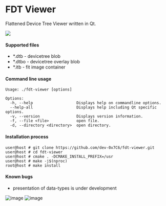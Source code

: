 # FDT Viewer
Flattened Device Tree Viewer written in Qt.

![](https://github.com/dev-0x7C6/fdt-viewer/workflows/Continuous%20integration/badge.svg)

#### Supported files
* \*.dtb - devicetree blob
* \*.dtbo - devicetree overlay blob
* \*.itb - fit image container

#### Command line usage
```
Usage: ./fdt-viewer [options]

Options:
  -h, --help                   Displays help on commandline options.
  --help-all                   Displays help including Qt specific options.
  -v, --version                Displays version information.
  -f, --file <file>            open file.
  -d, --directory <directory>  open directory.
```

#### Installation process
```console
user@host # git clone https://github.com/dev-0x7C6/fdt-viewer.git
user@host # cd fdt-viewer
user@host # cmake . -DCMAKE_INSTALL_PREFIX=/usr
user@host # make -j$(nproc)
root@host # make install
```

#### Known bugs
- presentation of data-types is under development

![image](https://devwork.space/wp-content/uploads/2020/12/fdt_viewer_v050.png)
![image](https://devwork.space/wp-content/uploads/2020/12/fdt_viewer_v041.png)
